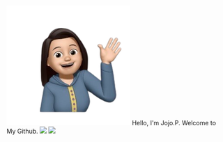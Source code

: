 ![image](https://github.com/jojononstop/jojononstop/blob/main/profileimage.png)  Hello, I'm Jojo.P. Welcome to My Github.  <img src="https://github-readme-stats.vercel.app/api/top-langs/?username=sun0225SUN&hide_title=true&hide_border=true&layout=compact&langs_count=6&text_color=000&icon_color=fff&bg_color=0,52fa5a,4dfcff,c64dff&theme=graywhite" /> ![](https://komarev.com/ghpvc/?username=jojononstop&color=yellow)









